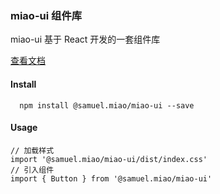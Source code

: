 ### miao-ui 组件库

miao-ui 基于 React 开发的一套组件库

[查看文档](https://goldeli.github.io/miao-ui)

#### Install
```
  npm install @samuel.miao/miao-ui --save
```

#### Usage
```
// 加载样式
import '@samuel.miao/miao-ui/dist/index.css'
// 引入组件
import { Button } from '@samuel.miao/miao-ui'
```